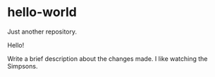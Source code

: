# hello-world
Just another repository.

Hello!

Write a brief description about the changes made.
I like watching the Simpsons.
